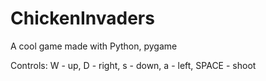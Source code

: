 # ChickenInvaders
A cool game made with Python, pygame

Controls: W - up, D - right, s - down, a - left, SPACE - shoot

